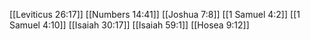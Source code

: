 [[Leviticus 26:17]]
[[Numbers 14:41]]
[[Joshua 7:8]]
[[1 Samuel 4:2]]
[[1 Samuel 4:10]]
[[Isaiah 30:17]]
[[Isaiah 59:1]]
[[Hosea 9:12]]
